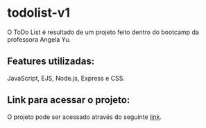 # todolist-v1

O ToDo List é resultado de um projeto feito dentro do bootcamp da professora Angela Yu.

## Features utilizadas:

JavaScript, EJS, Node.js, Express e CSS.

## Link para acessar o projeto:
O projeto pode ser acessado através do seguinte [link](https://frabjous-sherbet-e47bb7.netlify.app/).

